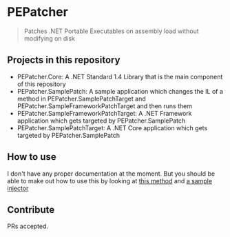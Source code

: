 # PEPatcher

> Patches .NET Portable Executables on assembly load without modifying on disk 

## Projects in this repository

- PEPatcher.Core: A .NET Standard 1.4 Library that is the main component of this repository
- PEPatcher.SamplePatch: A sample application which changes the IL of a method in PEPatcher.SamplePatchTarget and PEPatcher.SampleFrameworkPatchTarget and then runs them
- PEPatcher.SampleFrameworkPatchTarget: A .NET Framework application which gets targeted by PEPatcher.SamplePatch
- PEPatcher.SamplePatchTarget: A .NET Core application which gets targeted by PEPatcher.SamplePatch

## How to use

I don't have any proper documentation at the moment. But you should be able to make out how to use this by looking at 
[this method](https://github.com/CameronAavik/PEPatcher/blob/master/PEPatcher.SamplePatch/Program.cs#L16-L19) and 
[a sample injector](https://github.com/CameronAavik/PEPatcher/blob/master/PEPatcher.SamplePatch/SampleInjectors.cs#L8-L22)

## Contribute

PRs accepted.